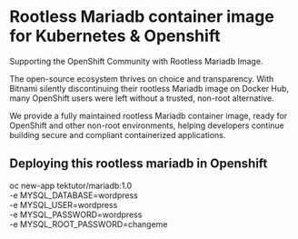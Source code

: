 # Rootless Mariadb container image for Kubernetes &amp; Openshift

Supporting the OpenShift Community with Rootless Mariadb Image.

The open-source ecosystem thrives on choice and transparency. With Bitnami silently discontinuing their rootless Mariadb image on Docker Hub, many OpenShift users were left without a trusted, non-root alternative.

We provide a fully maintained rootless Mariadb container image, ready for OpenShift and other non-root environments, helping developers continue building secure and compliant containerized applications.

## Deploying this rootless mariadb in Openshift
oc new-app tektutor/mariadb:1.0 \
  -e MYSQL_DATABASE=wordpress \
  -e MYSQL_USER=wordpress \
  -e MYSQL_PASSWORD=wordpress \
  -e MYSQL_ROOT_PASSWORD=changeme
